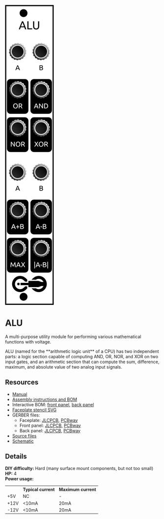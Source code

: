 <div class="fm-readme-container">
<div class="fm-row">

<img class="fm-readme-module-image" src="docs/images/logic.svg" />

<div class="fm-readme-text">

<h1>ALU</h1>

<p>A multi-purpose utility module for performing various mathematical functions with voltage.</p>

<p>ALU (named for the **arithmetic logic unit** of a CPU) has two independent parts: a logic section capable of computing AND, OR, NOR, and XOR on two input gates, and an arithmetic section that can compute the sum, difference, maximum, and absolute value of two analog input signals.</p>

<h2>Resources</h2>

<ul>
  <li><a href="https://quinnfreedman.github.io/fm-artifacts/Logic/logic_manual.pdf">Manual</a></li>
  <li><a href="https://quinnfreedman.github.io/modular/modules/Logic/docs/assembly_instructions">Assembly instructions and BOM</a></li>
  <li>Interactive BOM: <a href="https://quinnfreedman.github.io/fm-artifacts/Logic/logic_pcb_front_interactive_bom.html">front panel</a>, <a href="https://quinnfreedman.github.io/fm-artifacts/Logic/logic_pcb_back_interactive_bom.html">back panel</a></li>
  <li><a href="https://quinnfreedman.github.io/fm-artifacts/Logic/logic_faceplate.svg">Faceplate stencil SVG</a></li>
  <li>GERBER files:
    <ul>
      <li>Faceplate: <a href="https://quinnfreedman.github.io/fm-artifacts/Logic/logic_faceplate_jlcpcb.zip">JLCPCB</a>, <a href="https://quinnfreedman.github.io/fm-artifacts/Logic/logic_faceplate_pcbway.zip">PCBway</a></li>
      <li>Front panel: <a href="https://quinnfreedman.github.io/fm-artifacts/Logic/logic_pcb_front_jlcpcb.zip">JLCPCB</a>, <a href="https://quinnfreedman.github.io/fm-artifacts/Logic/logic_pcb_front_pcbway.zip">PCBway</a></li>
      <li>Back panel: <a href="https://quinnfreedman.github.io/fm-artifacts/Logic/logic_pcb_back_jlcpcb.zip">JLCPCB</a>, <a href="https://quinnfreedman.github.io/fm-artifacts/Logic/logic_pcb_back_pcbway.zip">PCBway</a></li>
    </ul>
  </li>
  <li><a href="https://github.com/QuinnFreedman/modular/tree/main/modules/Logic">Source files</a></li>
  <li><a href="https://quinnfreedman.github.io/fm-artifacts/Logic/logic_schematic.pdf">Schematic</a></li>
</ul>

</div>
</div>

<h2>Details</h2>

<b>DIY difficulty:</b> Hard (many surface mount components, but not too small)<br>
<b>HP:</b> 4<br>
<b>Power usage:</b>
<table class="fm-current-table">
  <tr>
    <th></th>
    <th>Typical current</th>
    <th>Maximum current</th>
  </tr>
  <tr>
    <td>+5V</td>
    <td>NC</td>
    <td>-</td>
  </tr>
  <tr>
    <td>+12V</td>
    <td>&lt;10mA</td>
    <td>20mA</td>
  </tr>
  <tr>
    <td>-12V</td>
    <td>&lt;10mA</td>
    <td>20mA</td>
  </tr>
</table>

<!--
<a class="fm-etsy-link" href="https://www.etsy.com/listing/___">
  <img src="docs/images/00-logic-front.jpg" /><img src="docs/images/01-logic-back.jpg" />
  <h3>Available on Etsy</h3>
  <p>You can buy PCBs, full kits, or hand-assembled modules directly from me on Etsy</p>
</a>
-->

</div>
